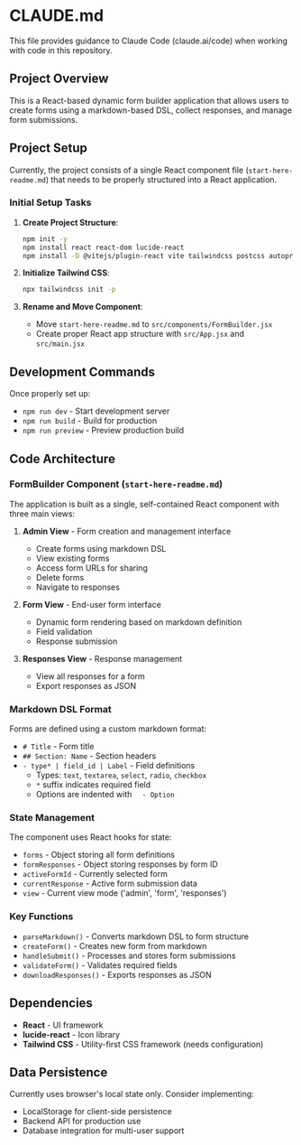 # CLAUDE.md

This file provides guidance to Claude Code (claude.ai/code) when working with code in this repository.

## Project Overview

This is a React-based dynamic form builder application that allows users to create forms using a markdown-based DSL, collect responses, and manage form submissions.

## Project Setup

Currently, the project consists of a single React component file (`start-here-readme.md`) that needs to be properly structured into a React application.

### Initial Setup Tasks

1. **Create Project Structure**:
   ```bash
   npm init -y
   npm install react react-dom lucide-react
   npm install -D @vitejs/plugin-react vite tailwindcss postcss autoprefixer
   ```

2. **Initialize Tailwind CSS**:
   ```bash
   npx tailwindcss init -p
   ```

3. **Rename and Move Component**:
   - Move `start-here-readme.md` to `src/components/FormBuilder.jsx`
   - Create proper React app structure with `src/App.jsx` and `src/main.jsx`

## Development Commands

Once properly set up:
- `npm run dev` - Start development server
- `npm run build` - Build for production
- `npm run preview` - Preview production build

## Code Architecture

### FormBuilder Component (`start-here-readme.md`)

The application is built as a single, self-contained React component with three main views:

1. **Admin View** - Form creation and management interface
   - Create forms using markdown DSL
   - View existing forms
   - Access form URLs for sharing
   - Delete forms
   - Navigate to responses

2. **Form View** - End-user form interface
   - Dynamic form rendering based on markdown definition
   - Field validation
   - Response submission

3. **Responses View** - Response management
   - View all responses for a form
   - Export responses as JSON

### Markdown DSL Format

Forms are defined using a custom markdown format:
- `# Title` - Form title
- `## Section: Name` - Section headers
- `- type* | field_id | Label` - Field definitions
  - Types: `text`, `textarea`, `select`, `radio`, `checkbox`
  - `*` suffix indicates required field
  - Options are indented with `  - Option`

### State Management

The component uses React hooks for state:
- `forms` - Object storing all form definitions
- `formResponses` - Object storing responses by form ID
- `activeFormId` - Currently selected form
- `currentResponse` - Active form submission data
- `view` - Current view mode ('admin', 'form', 'responses')

### Key Functions

- `parseMarkdown()` - Converts markdown DSL to form structure
- `createForm()` - Creates new form from markdown
- `handleSubmit()` - Processes and stores form submissions
- `validateForm()` - Validates required fields
- `downloadResponses()` - Exports responses as JSON

## Dependencies

- **React** - UI framework
- **lucide-react** - Icon library
- **Tailwind CSS** - Utility-first CSS framework (needs configuration)

## Data Persistence

Currently uses browser's local state only. Consider implementing:
- LocalStorage for client-side persistence
- Backend API for production use
- Database integration for multi-user support